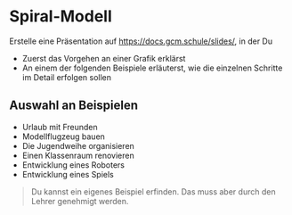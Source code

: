 Spiral-Modell
=======================

Erstelle eine Präsentation auf https://docs.gcm.schule/slides/, in der Du

- Zuerst das Vorgehen an einer Grafik erklärst
- An einem der folgenden Beispiele erläuterst, wie die einzelnen Schritte im Detail erfolgen sollen

## Auswahl an Beispielen

- Urlaub mit Freunden
- Modellflugzeug bauen
- Die Jugendweihe organisieren
- Einen Klassenraum renovieren
- Entwicklung eines Roboters
- Entwicklung eines Spiels

> Du kannst ein eigenes Beispiel erfinden. Das muss aber durch den Lehrer genehmigt werden.
